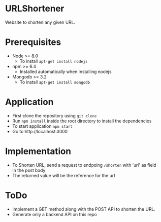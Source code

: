 # URLShortener
Website to shorten any given URL.

# Prerequisites
- Node >= 8.0
  - To install `apt-get install nodejs`
- npm >= 6.4
  - Installed automatically when installing nodejs
- Mongodb >= 3.2
  - To install `apt-get install mongodb`

# Application
- First clone the repository using `git clone`
- Run `npm install` inside the root directory to install the dependencies
- To start application `npm start`
- Go to http://localhost:3000

# Implementation
- To Shorten URL, send a request to endpoing `/shorten` with 'url' as field in the post body
- The returned value will be the reference for the url

# ToDo
- Implement a GET method along with the POST API to shorten the URL.
- Generate only a backend API on this repo
